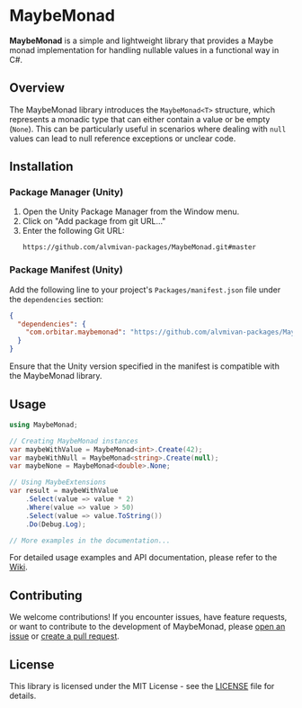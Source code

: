# MaybeMonad

**MaybeMonad** is a simple and lightweight library that provides a Maybe monad implementation for handling nullable values in a functional way in C#.

## Overview

The MaybeMonad library introduces the `MaybeMonad<T>` structure, which represents a monadic type that can either contain a value or be empty (`None`). This can be particularly useful in scenarios where dealing with `null` values can lead to null reference exceptions or unclear code.

## Installation

### Package Manager (Unity)

1. Open the Unity Package Manager from the Window menu.
2. Click on "Add package from git URL..."
3. Enter the following Git URL:
   ```
   https://github.com/alvmivan-packages/MaybeMonad.git#master
   ```

### Package Manifest (Unity)

Add the following line to your project's `Packages/manifest.json` file under the `dependencies` section:

```json
{
  "dependencies": {
    "com.orbitar.maybemonad": "https://github.com/alvmivan-packages/MaybeMonad.git#master"
  }
}
```

Ensure that the Unity version specified in the manifest is compatible with the MaybeMonad library.

## Usage

```csharp
using MaybeMonad;

// Creating MaybeMonad instances
var maybeWithValue = MaybeMonad<int>.Create(42);
var maybeWithNull = MaybeMonad<string>.Create(null);
var maybeNone = MaybeMonad<double>.None;

// Using MaybeExtensions
var result = maybeWithValue
    .Select(value => value * 2)
    .Where(value => value > 50)
    .Select(value => value.ToString())
    .Do(Debug.Log);

// More examples in the documentation...
```

For detailed usage examples and API documentation, please refer to the [Wiki](https://github.com/your-username/your-repository/wiki).

## Contributing

We welcome contributions! If you encounter issues, have feature requests, or want to contribute to the development of MaybeMonad, please [open an issue](https://github.com/alvmivan-packages/MaybeMonad/issues) or [create a pull request](https://github.com/alvmivan-packages/MaybeMonad/pulls).
## License

This library is licensed under the MIT License - see the [LICENSE](LICENSE) file for details.
